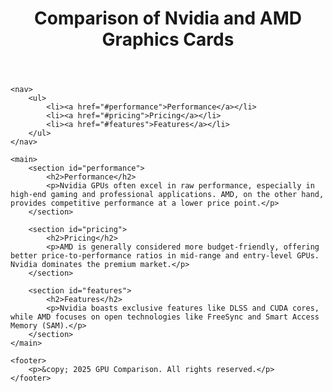 <!DOCTYPE html>
<html lang="en">
<head>
    <meta charset="UTF-8">
    <meta name="viewport" content="width=device-width, initial-scale=1.0">
    <title>Nvidia vs AMD GPUs</title>
    <link rel="stylesheet" href="styles.css">
</head>
<body>
    <header>
        <h1>Comparison of Nvidia and AMD Graphics Cards</h1>
    </header>
    
    <nav>
        <ul>
            <li><a href="#performance">Performance</a></li>
            <li><a href="#pricing">Pricing</a></li>
            <li><a href="#features">Features</a></li>
        </ul>
    </nav>
    
    <main>
        <section id="performance">
            <h2>Performance</h2>
            <p>Nvidia GPUs often excel in raw performance, especially in high-end gaming and professional applications. AMD, on the other hand, provides competitive performance at a lower price point.</p>
        </section>
        
        <section id="pricing">
            <h2>Pricing</h2>
            <p>AMD is generally considered more budget-friendly, offering better price-to-performance ratios in mid-range and entry-level GPUs. Nvidia dominates the premium market.</p>
        </section>
        
        <section id="features">
            <h2>Features</h2>
            <p>Nvidia boasts exclusive features like DLSS and CUDA cores, while AMD focuses on open technologies like FreeSync and Smart Access Memory (SAM).</p>
        </section>
    </main>
    
    <footer>
        <p>&copy; 2025 GPU Comparison. All rights reserved.</p>
    </footer>
</body>
</html>
